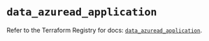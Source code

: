 # `data_azuread_application`

Refer to the Terraform Registry for docs: [`data_azuread_application`](https://registry.terraform.io/providers/hashicorp/azuread/2.51.0/docs/data-sources/application).
